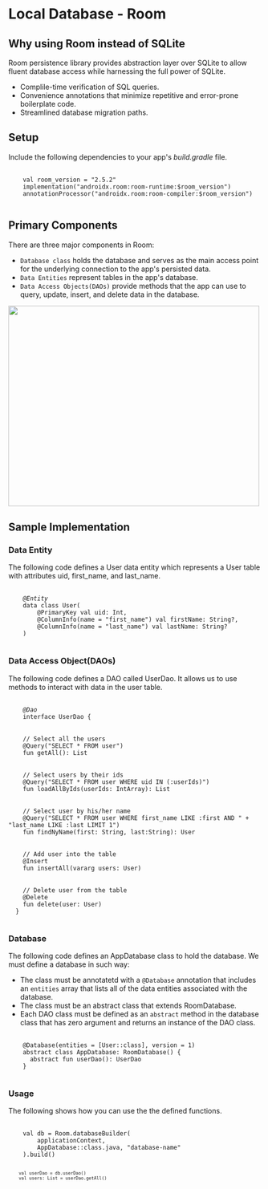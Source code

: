 <h1>Local Database - Room</h1>

<h2>Why using Room instead of SQLite</h2>
<p>Room persistence library provides abstraction layer over SQLite to allow fluent database access while harnessing the full power of SQLite.</p>
<ul>
  <li>Complile-time verification of SQL queries.</li>
  <li>Convenience annotations that minimize repetitive and error-prone boilerplate code.</li>
  <li>Streamlined database migration paths.</li>
</ul>

<h2>Setup</h2>
<p>Include the following dependencies to your app's <i>build.gradle</i> file.</p>
<pre>
  <code>
    val room_version = "2.5.2"
    implementation("androidx.room:room-runtime:$room_version")
    annotationProcessor("androidx.room:room-compiler:$room_version")
  </code>
</pre>

<h2>Primary Components</h2>
<p>There are three major components in Room:</p>
<ul>
  <li><code>Database class</code> holds the database and serves as the main access point for the underlying connection to the app's persisted data.</li>
  <li><code>Data Entities</code> represent tables in the app's database.</li>
  <li><code>Data Access Objects(DAOs)</code> provide methods that the app can use to query, update, insert, and delete data in the database.</li>
</ul>
<img src="https://developer.android.com/static/images/training/data-storage/room_architecture.png" width="500" height="400">

<h2>Sample Implementation</h2>
<h3>Data Entity</h3>
<p>The following code defines a User data entity which represents a User table with attributes uid, first_name, and last_name.</p>
<pre>
  <code>
    <var>@Entity</var>
    data class User(
        @PrimaryKey val uid: Int,
        @ColumnInfo(name = "first_name") val firstName: String?,
        @ColumnInfo(name = "last_name") val lastName: String?
    )
  </code>
</pre>
<h3>Data Access Object(DAOs)</h3>
<p>The following code defines a DAO called UserDao. It allows us to use methods to interact with data in the user table. </p>
<pre>
  <code>
    <var>@Dao</var>
    interface UserDao {
  </code>
  <code>
    // Select all the users
    @Query("SELECT * FROM user")
    fun getAll(): List<User>
  </code>
  <code>
    // Select users by their ids
    @Query("SELECT * FROM user WHERE uid IN (:userIds)")
    fun loadAllByIds(userIds: IntArray): List<User>
  </code>
  <code>
    // Select user by his/her name
    @Query("SELECT * FROM user WHERE first_name LIKE :first AND " + "last_name LIKE :last LIMIT 1")
    fun findNyName(first: String, last:String): User
  </code>
  <code>
    // Add user into the table
    @Insert
    fun insertAll(vararg users: User)
  </code>
  <code>
    // Delete user from the table
    @Delete 
    fun delete(user: User)
  }
  </code>
</pre>
<h3>Database</h3>
<p>The following code defines an AppDatabase class to hold the database. We must define a database in such way:</p>
<ul>
  <li>The class must be annotatetd with a <code>@Database</code> annotation that includes an <code>entities</code> array that lists all of the data entities associated with the database.</li>
  <li>The class must be an abstract class that extends RoomDatabase.</li>
  <li>Each DAO class must be defined as an <code>abstract</code> method in the database class that has zero argument and returns an instance of the DAO class.</li>
</ul>
<pre>
  <code>
    @Database(entities = [User::class], version = 1)
    abstract class AppDatabase: RoomDatabase() {
      abstract fun userDao(): UserDao
    }
  </code>
</pre>
<h3>Usage</h3>
<p>The following shows how you can use the the defined functions.</p>
<pre>
  <code>
    val db = Room.databaseBuilder(
        applicationContext,
        AppDatabase::class.java, "database-name"
    ).build()
  <code>
  <code>
    val userDao = db.userDao()
    val users: List<User> = userDao.getAll()
  </code>
</pre>
